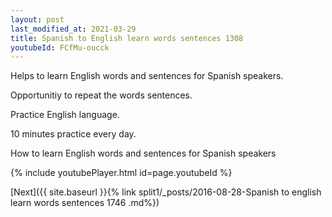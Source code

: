 ```yaml
---
layout: post
last_modified_at: 2021-03-29
title: Spanish to English learn words sentences 1308 
youtubeId: FCfMu-oucck
---
```

 
 
Helps to learn English words and sentences for Spanish speakers.

Opportunitiy to repeat the words sentences. 

Practice English language. 
 
10 minutes practice every day. 
 
How to learn English words and sentences for Spanish speakers 
 
{% include youtubePlayer.html id=page.youtubeId %}
 
 
[Next]({{ site.baseurl }}{% link  split1/_posts/2016-08-28-Spanish to english learn words sentences 1746 .md%})
 
